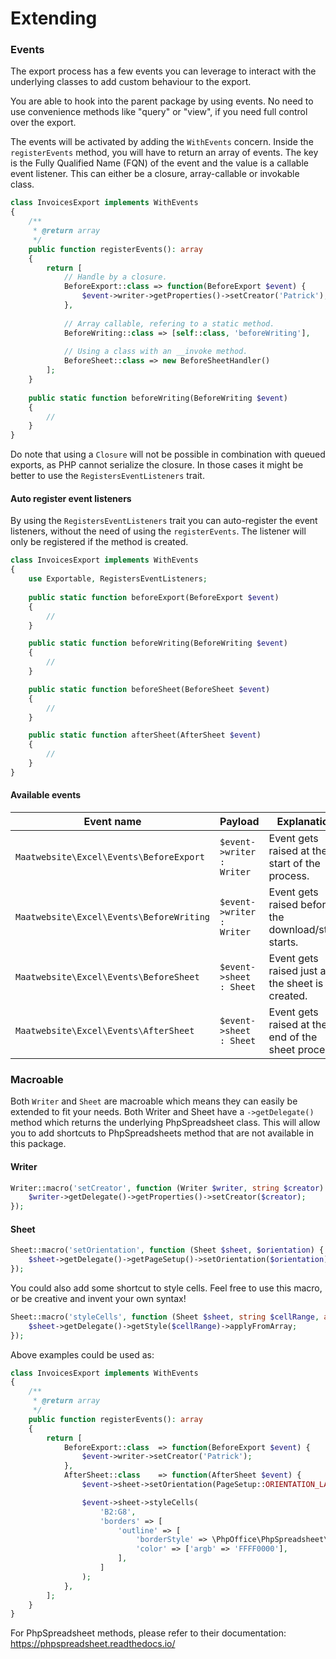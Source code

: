 # Extending

### Events

The export process has a few events you can leverage to interact with the underlying 
classes to add custom behaviour to the export.

You are able to hook into the parent package by using events.
No need to use convenience methods like "query" or "view", if you need full control over the export.

The events will be activated by adding the `WithEvents` concern. Inside the `registerEvents` method, you 
will have to return an array of events. The key is the Fully Qualified Name (FQN) of the event and the value is a callable event listener.
This can either be a closure, array-callable or invokable class.

```php
class InvoicesExport implements WithEvents
{
    /**
     * @return array
     */
    public function registerEvents(): array
    {
        return [
            // Handle by a closure.
            BeforeExport::class => function(BeforeExport $event) {
                $event->writer->getProperties()->setCreator('Patrick');
            },
            
            // Array callable, refering to a static method.
            BeforeWriting::class => [self::class, 'beforeWriting'],
            
            // Using a class with an __invoke method.
            BeforeSheet::class => new BeforeSheetHandler()
        ];
    }
    
    public static function beforeWriting(BeforeWriting $event) 
    {
        //
    }
}
```

Do note that using a `Closure` will not be possible in combination with queued exports, as PHP cannot serialize the closure.
In those cases it might be better to use the `RegistersEventListeners` trait.

#### Auto register event listeners

By using the `RegistersEventListeners` trait you can auto-register the event listeners,
without the need of using the `registerEvents`. The listener will only be registered if the method is created. 

```php
class InvoicesExport implements WithEvents
{
    use Exportable, RegistersEventListeners;
    
    public static function beforeExport(BeforeExport $event)
    {
        //
    }

    public static function beforeWriting(BeforeWriting $event)
    {
        //
    }

    public static function beforeSheet(BeforeSheet $event)
    {
        //
    }

    public static function afterSheet(AfterSheet $event)
    {
        //
    }
}
```

#### Available events

| Event name | Payload | Explanation |
|---- |----| ----|
|`Maatwebsite\Excel\Events\BeforeExport` | `$event->writer : Writer` | Event gets raised at the start of the process. | 
| `Maatwebsite\Excel\Events\BeforeWriting` | `$event->writer : Writer` | Event gets raised before the download/store starts. |
| `Maatwebsite\Excel\Events\BeforeSheet` | `$event->sheet : Sheet` | Event gets raised just after the sheet is created. |
| `Maatwebsite\Excel\Events\AfterSheet` | `$event->sheet : Sheet` | Event gets raised at the end of the sheet process. |


### Macroable

Both `Writer` and `Sheet` are macroable which means they can easily be extended to fit your needs. 
Both Writer and Sheet have a `->getDelegate()` method which returns the underlying PhpSpreadsheet class. 
This will allow you to add shortcuts to PhpSpreadsheets method that are not available in this package. 



#### Writer

```php
Writer::macro('setCreator', function (Writer $writer, string $creator) {
    $writer->getDelegate()->getProperties()->setCreator($creator);
});
```

#### Sheet

```php
Sheet::macro('setOrientation', function (Sheet $sheet, $orientation) {
    $sheet->getDelegate()->getPageSetup()->setOrientation($orientation);
});
```

You could also add some shortcut to style cells. Feel free to use this macro, or be creative and invent your own syntax!

```php
Sheet::macro('styleCells', function (Sheet $sheet, string $cellRange, array style) {
    $sheet->getDelegate()->getStyle($cellRange)->applyFromArray;
});
```

Above examples could be used as:

```php
class InvoicesExport implements WithEvents
{
    /**
     * @return array
     */
    public function registerEvents(): array
    {
        return [
            BeforeExport::class  => function(BeforeExport $event) {
                $event->writer->setCreator('Patrick');
            },
            AfterSheet::class    => function(AfterSheet $event) {
                $event->sheet->setOrientation(PageSetup::ORIENTATION_LANDSCAPE);

                $event->sheet->styleCells(
                    'B2:G8',
                    'borders' => [
                        'outline' => [
                            'borderStyle' => \PhpOffice\PhpSpreadsheet\Style\Border::BORDER_THICK,
                            'color' => ['argb' => 'FFFF0000'],
                        ],
                    ]
                );
            },
        ];
    }
}
```

For PhpSpreadsheet methods, please refer to their documentation: https://phpspreadsheet.readthedocs.io/
